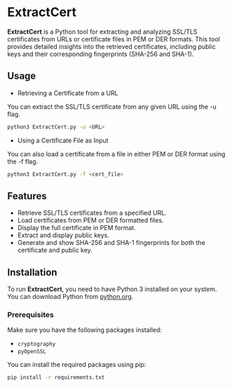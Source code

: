 # ExtractCert

**ExtractCert** is a Python tool for extracting and analyzing SSL/TLS certificates from URLs or certificate files in PEM or DER formats. This tool provides detailed insights into the retrieved certificates, including public keys and their corresponding fingerprints (SHA-256 and SHA-1).

## Usage
- Retrieving a Certificate from a URL

You can extract the SSL/TLS certificate from any given URL using the -u flag.

```bash
python3 ExtractCert.py -u <URL>
```

- Using a Certificate File as Input

You can also load a certificate from a file in either PEM or DER format using the -f flag.

```bash
python3 ExtractCert.py -f <cert_file>
```

## Features

- Retrieve SSL/TLS certificates from a specified URL.
- Load certificates from PEM or DER formatted files.
- Display the full certificate in PEM format.
- Extract and display public keys.
- Generate and show SHA-256 and SHA-1 fingerprints for both the certificate and public key.

## Installation

To run **ExtractCert**, you need to have Python 3 installed on your system. You can download Python from [python.org](https://www.python.org/downloads/).

### Prerequisites

Make sure you have the following packages installed:

- `cryptography`
- `pyOpenSSL`

You can install the required packages using pip:

```bash
pip install -r requirements.txt
